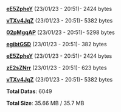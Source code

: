 [**eE5ZpheY**](/data/eE5ZpheY.txt) (23/01/23 - 20:51)- 2424 bytes

[**vTXv4JqZ**](/data/vTXv4JqZ.txt) (23/01/23 - 20:51)- 5382 bytes

[**02pMgqAP**](/data/02pMgqAP.txt) (23/01/23 - 20:51)- 5298 bytes

[**egibtGSD**](/data/egibtGSD.txt) (23/01/23 - 20:51)- 382 bytes

[**eE5ZpheY**](/data/eE5ZpheY.txt) (23/01/23 - 20:51)- 2424 bytes

[**zE2sZNrr**](/data/zE2sZNrr.txt) (23/01/23 - 20:51)- 623 bytes

[**vTXv4JqZ**](/data/vTXv4JqZ.txt) (23/01/23 - 20:51)- 5382 bytes

**Total Datas**: 6049

**Total Size**: 35.66 MB / 35.7 MB